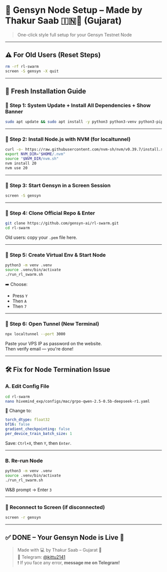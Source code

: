 # 🔧 Gensyn Node Setup – Made by Thakur Saab 🇮🇳🚩 (Gujarat)

> One-click style full setup for your Gensyn Testnet Node 

---

## ⚠️ For Old Users (Reset Steps)

```bash
rm -rf rl-swarm
screen -S gensyn -X quit
```

---

## 🚀 Fresh Installation Guide

### 🔹 Step 1: System Update + Install All Dependencies + Show Banner

```bash
sudo apt update && sudo apt install -y python3 python3-venv python3-pip curl wget screen git lsof nano unzip iproute2 build-essential gcc g++ figlet && echo "$(figlet 'Thakur Saab')"
```

---

### 🔹 Step 2: Install Node.js with NVM (for localtunnel)

```bash
curl -o- https://raw.githubusercontent.com/nvm-sh/nvm/v0.39.7/install.sh | bash
export NVM_DIR="$HOME/.nvm"
source "$NVM_DIR/nvm.sh"
nvm install 20
nvm use 20
```

---

### 🔹 Step 3: Start Gensyn in a Screen Session

```bash
screen -S gensyn
```

---

### 🔹 Step 4: Clone Official Repo & Enter

```bash
git clone https://github.com/gensyn-ai/rl-swarm.git
cd rl-swarm
```

Old users: copy your `.pem` file here.

---

### 🔹 Step 5: Create Virtual Env & Start Node

```bash
python3 -m venv .venv
source .venv/bin/activate
./run_rl_swarm.sh
```

➡️ Choose:
- Press `Y`
- Then `A`
- Then `7`

---

### 🔹 Step 6: Open Tunnel (New Terminal)

```bash
npx localtunnel --port 3000
```

Paste your VPS IP as password on the website.  
Then verify email — you're done!

---

## 🛠️ Fix for Node Termination Issue

### A. Edit Config File

```bash
cd rl-swarm
nano hivemind_exp/configs/mac/grpo-qwen-2.5-0.5b-deepseek-r1.yaml
```

🔄 Change to:

```yaml
torch_dtype: float32
bf16: false
gradient_checkpointing: false
per_device_train_batch_size: 1
```

Save: `Ctrl+X`, then `Y`, then `Enter`.

---

### B. Re-run Node

```bash
python3 -m venv .venv
source .venv/bin/activate
./run_rl_swarm.sh
```

W&B prompt → Enter `3`

---

### 🧿 Reconnect to Screen (if disconnected)

```bash
screen -r gensyn
```

---

## ✅ DONE – Your Gensyn Node is Live 🚀

> Made with 💻 by Thakur Saab – Gujarat 🚩  
> 🔗 Telegram: [@kittu2141](https://t.me/kittu2141)  
> ❗ If you face any error, **message me on Telegram!**
